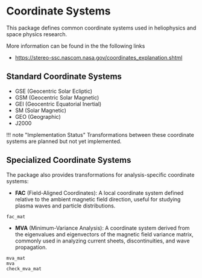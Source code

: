 # Coordinate Systems

This package defines common coordinate systems used in heliophysics and space physics research.

More information can be found in the the following links

- https://stereo-ssc.nascom.nasa.gov/coordinates_explanation.shtml

## Standard Coordinate Systems

* GSE (Geocentric Solar Ecliptic)
* GSM (Geocentric Solar Magnetic)
* GEI (Geocentric Equatorial Inertial)
* SM (Solar Magnetic)
* GEO (Geographic)
* J2000

!!! note "Implementation Status"
    Transformations between these coordinate systems are planned but not yet implemented.

## Specialized Coordinate Systems

The package also provides transformations for analysis-specific coordinate systems:

* **FAC** (Field-Aligned Coordinates): A local coordinate system defined relative to the ambient magnetic field direction, useful for studying plasma waves and particle distributions.

```@docs
fac_mat
```

* **MVA** (Minimum-Variance Analysis): A coordinate system derived from the eigenvalues and eigenvectors of the magnetic field variance matrix, commonly used in analyzing current sheets, discontinuities, and wave propagation.


```@docs
mva_mat
mva
check_mva_mat
```